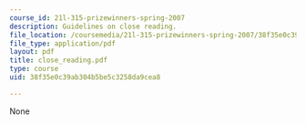 ```yaml
---
course_id: 21l-315-prizewinners-spring-2007
description: Guidelines on close reading.
file_location: /coursemedia/21l-315-prizewinners-spring-2007/38f35e0c39ab304b5be5c3258da9cea8_close_reading.pdf
file_type: application/pdf
layout: pdf
title: close_reading.pdf
type: course
uid: 38f35e0c39ab304b5be5c3258da9cea8

---
```

None
